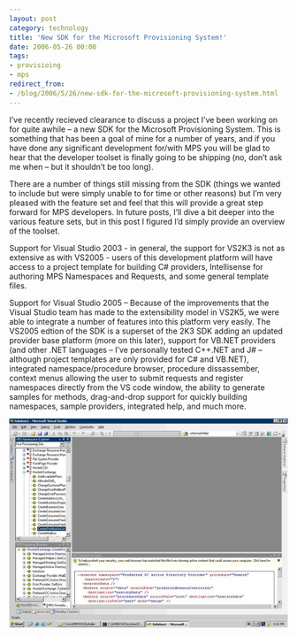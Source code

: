 ```yaml
---
layout: post
category: technology
title: 'New SDK for the Microsoft Provisioning System!'
date: 2006-05-26 00:00
tags:
- provisioing
- mps
redirect_from:
- /blog/2006/5/26/new-sdk-for-the-microsoft-provisioning-system.html
---
```

I’ve recently recieved clearance to discuss a project I’ve been working on for quite awhile – a new SDK for the Microsoft Provisioning System. This is something that has been a goal of mine for a number of years, and if you have done any significant development for/with MPS you will be glad to hear that the developer toolset is finally going to be shipping (no, don’t ask me when – but it shouldn’t be too long).

There are a number of things still missing from the SDK (things we wanted to include but were simply unable to for time or other reasons) but I’m very pleased with the feature set and feel that this will provide a great step forward for MPS developers.  In future posts, I’ll dive a bit deeper into the various feature sets, but in this post I figured I’d simply provide an overview of the toolset.

Support for Visual Studio 2003 - in general, the support for VS2K3 is not as extensive as with VS2005 - users of this development platform will have access to a project template for building C# providers, Intellisense for authoring MPS Namespaces and Requests, and some general template files.

Support for Visual Studio 2005 – Because of the improvements that the Visual Studio team has made to the extensibility model in VS2K5, we were able to integrate a number of features into this platform very easily. The VS2005 edtion of the SDK is a superset of the 2K3 SDK adding an updated provider base platform (more on this later), support for VB.NET providers (and other .NET languages – I’ve personally tested C++.NET and J# – although project templates are only provided for C# and VB.NET), integrated namespace/procedure browser, procedure dissassember, context menus allowing the user to submit requests and register namespaces directly from the VS code window, the ability to generate samples for methods, drag-and-drop support for quickly building namespaces, sample providers, integrated help, and much more.

<img alt='MPS' src='/images/sdk01.jpg' class='blogimage img-responsive'>